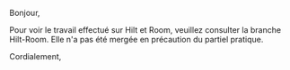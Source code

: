 Bonjour, 

Pour voir le travail effectué sur Hilt et Room, veuillez consulter la branche Hilt-Room. 
Elle n'a pas été mergée en précaution du partiel pratique.

Cordialement,
